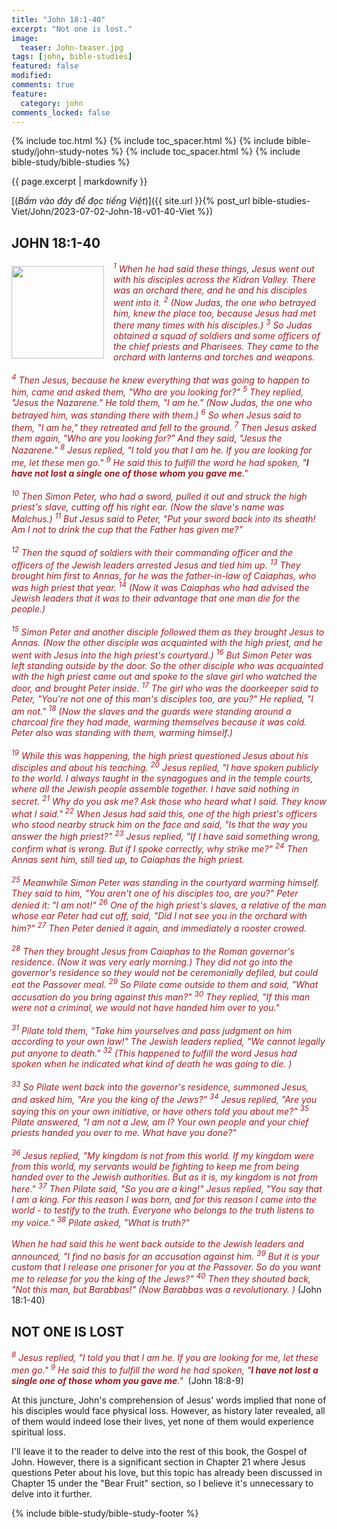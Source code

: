 ```yaml
---
title: "John 18:1-40"
excerpt: "Not one is lost."
image:
  teaser: John-teaser.jpg
tags: [john, bible-studies]
featured: false
modified:
comments: true
feature:
  category: john
comments_locked: false
---
```


{% include toc.html %}
{% include toc_spacer.html %}
{% include bible-study/john-study-notes %}
{% include toc_spacer.html %}
{% include bible-study/bible-studies %}

{{ page.excerpt | markdownify }}

[(<em>Bấm vào đây để đọc tiếng Việt</em>)]({{ site.url }}{% post_url bible-studies-Viet/John/2023-07-02-John-18-v01-40-Viet %})

## JOHN 18:1-40

<div>
<p>
<img alt src="http://vacsf.org/assets/images/John-teaser.jpg" style="border: 0px none; margin: 7px 15px 0px 0px; max-width: 100%; height: 148px; padding: 0px; float: left;">
    <span style="color: rgb(159, 29, 33);"><i>               <sup>1</sup> When he had said these things, Jesus went out with his disciples across the Kidron Valley. There was an orchard there, and he and his disciples went into it.  <sup>2</sup> (Now Judas, the one who betrayed him, knew the place too, because Jesus had met there many times with his disciples.)  <sup>3</sup> So Judas obtained a squad of soldiers and some officers of the chief priests and Pharisees. They came to the orchard with lanterns and torches and weapons.<br /><br />  <sup>4</sup> Then Jesus, because he knew everything that was going to happen to him, came and asked them, "Who are you looking for?"  <sup>5</sup> They replied, "Jesus the Nazarene." He told them, "I am he." (Now Judas, the one who betrayed him, was standing there with them.)  <sup>6</sup> So when Jesus said to them, "I am he," they retreated and fell to the ground.  <sup>7</sup> Then Jesus asked them again, "Who are you looking for?" And they said, "Jesus the Nazarene."  <sup>8</sup> Jesus replied, "I told you that I am he. If you are looking for me, let these men go."  <sup>9</sup> He said this to fulfill the word he had spoken, "<strong>I have not lost a single one of those whom you gave me</strong>." <br /><br />  <sup>10</sup> Then Simon Peter, who had a sword, pulled it out and struck the high priest's slave, cutting off his right ear. (Now the slave's name was Malchus.)  <sup>11</sup> But Jesus said to Peter, "Put your sword back into its sheath! Am I not to drink the cup that the Father has given me?" <br /><br />  <sup>12</sup> Then the squad of soldiers with their commanding officer and the officers of the Jewish leaders arrested Jesus and tied him up.  <sup>13</sup> They brought him first to Annas, for he was the father-in-law of Caiaphas, who was high priest that year.  <sup>14</sup> (Now it was Caiaphas who had advised the Jewish leaders that it was to their advantage that one man die for the people.) <br /><br />  <sup>15</sup> Simon Peter and another disciple followed them as they brought Jesus to Annas. (Now the other disciple was acquainted with the high priest, and he went with Jesus into the high priest's courtyard.)  <sup>16</sup> But Simon Peter was left standing outside by the door. So the other disciple who was acquainted with the high priest came out and spoke to the slave girl who watched the door, and brought Peter inside.  <sup>17</sup> The girl who was the doorkeeper said to Peter, "You're not one of this man's disciples too, are you?" He replied, "I am not."  <sup>18</sup> (Now the slaves and the guards were standing around a charcoal fire they had made, warming themselves because it was cold. Peter also was standing with them, warming himself.) <br /><br />  <sup>19</sup> While this was happening, the high priest questioned Jesus about his disciples and about his teaching.  <sup>20</sup> Jesus replied, "I have spoken publicly to the world. I always taught in the synagogues and in the temple courts, where all the Jewish people assemble together. I have said nothing in secret.  <sup>21</sup> Why do you ask me? Ask those who heard what I said. They know what I said."  <sup>22</sup> When Jesus had said this, one of the high priest's officers who stood nearby struck him on the face and said, "Is that the way you answer the high priest?"  <sup>23</sup> Jesus replied, "If I have said something wrong, confirm what is wrong. But if I spoke correctly, why strike me?"  <sup>24</sup> Then Annas sent him, still tied up, to Caiaphas the high priest. <br /><br />  <sup>25</sup> Meanwhile Simon Peter was standing in the courtyard warming himself. They said to him, "You aren't one of his disciples too, are you?" Peter denied it: "I am not!"  <sup>26</sup> One of the high priest's slaves, a relative of the man whose ear Peter had cut off, said, "Did I not see you in the orchard with him?"  <sup>27</sup> Then Peter denied it again, and immediately a rooster crowed. <br /><br />  <sup>28</sup> Then they brought Jesus from Caiaphas to the Roman governor's residence. (Now it was very early morning.) They did not go into the governor's residence so they would not be ceremonially defiled, but could eat the Passover meal.  <sup>29</sup> So Pilate came outside to them and said, "What accusation do you bring against this man?"  <sup>30</sup> They replied, "If this man were not a criminal, we would not have handed him over to you." <br /><br />  <sup>31</sup> Pilate told them, "Take him yourselves and pass judgment on him according to your own law!" The Jewish leaders replied, "We cannot legally put anyone to death."  <sup>32</sup> (This happened to fulfill the word Jesus had spoken when he indicated what kind of death he was going to die. )<br /><br />  <sup>33</sup> So Pilate went back into the governor's residence, summoned Jesus, and asked him, "Are you the king of the Jews?" <sup>34</sup> Jesus replied, "Are you saying this on your own initiative, or have others told you about me?"  <sup>35</sup> Pilate answered, "I am not a Jew, am I? Your own people and your chief priests handed you over to me. What have you done?"<br /><br />  <sup>36</sup> Jesus replied, "My kingdom is not from this world. If my kingdom were from this world, my servants would be fighting to keep me from being handed over to the Jewish authorities. But as it is, my kingdom is not from here."  <sup>37</sup> Then Pilate said, "So you are a king!" Jesus replied, "You say that I am a king. For this reason I was born, and for this reason I came into the world - to testify to the truth. Everyone who belongs to the truth listens to my voice."  <sup>38</sup> Pilate asked, "What is truth?" <br /><br />
When he had said this he went back outside to the Jewish leaders and announced, "I find no basis for an accusation against him.  <sup>39</sup> But it is your custom that I release one prisoner for you at the Passover. So do you want me to release for you the king of the Jews?"  <sup>40</sup> Then they shouted back, "Not this man, but Barabbas!" (Now Barabbas was a revolutionary. )   
</i></span> (John 18:1-40)</p>
</div>



## NOT ONE IS LOST

<span style="color: rgb(159, 29, 33);">
<i><sup>8</sup> Jesus replied, "I told you that I am he. If you are looking for me, let these men go."  <sup>9</sup> He said this to fulfill the word he had spoken, "<strong>I have not lost a single one of those whom you gave me</strong>." </i></span> (John 18:8-9)

At this juncture, John's comprehension of Jesus' words implied that none of his disciples would face physical loss. However, as history later revealed, all of them would indeed lose their lives, yet none of them would experience spiritual loss.

I'll leave it to the reader to delve into the rest of this book, the Gospel of John. However, there is a significant section in Chapter 21 where Jesus questions Peter about his love, but this topic has already been discussed in Chapter 15 under the "Bear Fruit" section, so I believe it's unnecessary to delve into it further.

{% include bible-study/bible-study-footer %}

